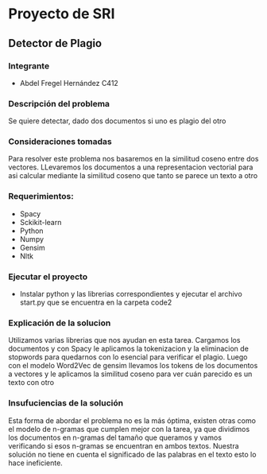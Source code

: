 
# Proyecto de SRI

## Detector de Plagio

### Integrante

- Abdel Fregel Hernández C412

### Descripción del problema

Se quiere detectar, dado dos documentos si uno es plagio del otro

### Consideraciones tomadas 

Para resolver este problema nos basaremos en la similitud coseno entre dos vectores. LLevaremos los documentos a una representacion vectorial para asi calcular mediante la similitud coseno que tanto se parece un texto a otro

### Requerimientos:

- Spacy
- Sckikit-learn
- Python
- Numpy
- Gensim
- Nltk

### Ejecutar el proyecto

- Instalar python y las librerias correspondientes y ejecutar el archivo start.py que se encuentra en la carpeta code2

### Explicación de la solucion

Utilizamos varias librerias que nos ayudan en esta tarea. Cargamos los documentos y con Spacy le aplicamos la tokenizacion y la eliminacion de stopwords para quedarnos con lo esencial para verificar el plagio. Luego con el modelo Word2Vec de gensim llevamos los tokens de los documentos a vectores y le aplicamos la similitud coseno para ver cuán parecido es un texto con otro

### Insufuciencias de la solución

Esta forma de abordar el problema no es la más óptima, existen otras como el modelo de n-gramas que cumplen mejor con la tarea, ya que dividimos los documentos en n-gramas del tamaño que queramos y vamos verificando si esos n-gramas se encuentran en ambos textos. Nuestra solución no tiene en cuenta el significado de las palabras en el texto esto lo hace ineficiente.

